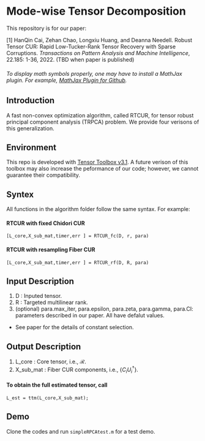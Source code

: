 # Mode-wise Tensor Decomposition

This repository is for our paper:

[1] HanQin Cai, Zehan Chao, Longxiu Huang, and Deanna Needell. <!-- <a href=https://jmlr.org/papers/v22/21-0287.html> --> Robust Tensor CUR: Rapid Low-Tucker-Rank Tensor Recovery with Sparse Corruptions</a>. *Transactions on Pattern Analysis and Machine Intelligence*, 22.185: 1-36, 2022. (TBD when paper is published)

###### To display math symbols properly, one may have to install a MathJax plugin. For example, [MathJax Plugin for Github](https://chrome.google.com/webstore/detail/mathjax-plugin-for-github/ioemnmodlmafdkllaclgeombjnmnbima?hl=en).


## Introduction
A fast non-convex optimization algorithm, called RTCUR, for tensor robust principal component analysis (TRPCA) problem. We provide four verisons of this generalization.


## Environment
This repo is developed with <a href=https://gitlab.com/tensors/tensor_toolbox/-/releases/v3.1>Tensor Toolbox v3.1</a>. A future verison of this toolbox may also increase the peformance of our code; however, we cannot guarantee their compatibility.


## Syntex
All functions in the algorithm folder follow the same syntax. For example:
#### RTCUR with fixed Chidori CUR
```
[L_core,X_sub_mat,timer,err ] = RTCUR_fc(D, r, para)
```

#### RTCUR with resampling Fiber CUR
```
[L_core,X_sub_mat,timer,err ] = RTCUR_rf(D, R, para)
```

## Input Description
1. D : Inputed tensor. 
1. R : Targeted multilinear rank.
1. (optional) para.max_iter, para.epsilon, para.zeta, para.gamma, para.CI: parameters described in our paper. All have defalut values.

* See paper for the details of constant selection.

## Output Description
1. L_core : Core tensor, i.e., $\mathcal{R}$.
1. X_sub_mat : Fiber CUR components, i.e., {$C_i U_i^\dagger$}.

#### To obtain the full estimated tensor, call 
```
L_est = ttm(L_core,X_sub_mat);
```

## Demo

Clone the codes and run `simpleRPCAtest.m` for a test demo.
